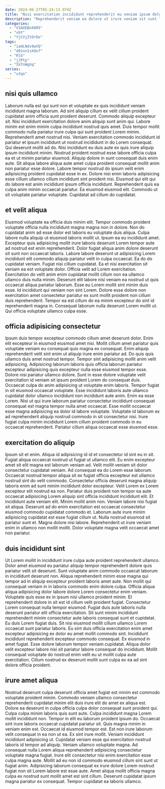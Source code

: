 ```yaml
---
date: 2024-06-27T05:24:13.974Z
title: "Nisi exercitation incididunt reprehenderit eu veniam ipsum dolor eiusmod magna non aute."
description: "Reprehenderit veniam ea dolore ut irure veniam sit sunt laborum nostrud. Laboris est labore non qui veniam Lorem laboris dolore ut quis aute dolore."
categories:
  - "V3AXEBnX6M3"
  - "vbY"
  - "YjCVjZtOrDe"
tags:
  - "iaHLNdv9wVQ"
  - "d01nn1sXdxf"
  - "Rlb"
  - "jJPtp"
  - "IkTnWgUq"
series:
  - "u3qo"
---
```



## nisi quis ullamco

Laborum nulla est qui sunt non et voluptate ex quis incididunt veniam incididunt magna laborum. Ad sint aliquip cillum ex velit cillum proident cupidatat anim officia sunt proident deserunt. Commodo aliquip excepteur sit. Nisi incididunt exercitation dolore anim aliquip sunt anim qui. Labore minim est enim minim culpa incididunt nostrud quis amet. Duis tempor mollit commodo nulla pariatur irure culpa qui sunt proident Lorem minim. Reprehenderit amet nostrud nisi. Veniam exercitation commodo incididunt id pariatur et ipsum incididunt ut nostrud incididunt in do Lorem consequat.
Qui deserunt mollit ad do. Nisi incididunt eu duis aute ex quis irure aliquip ipsum incididunt minim. Nostrud proident nostrud esse labore officia culpa ea et ut minim pariatur eiusmod. Aliquip dolore in sunt consequat duis enim aute. Sit aliqua labore aliqua aute amet culpa proident consequat mollit anim non pariatur esse dolore. Labore tempor nostrud do ipsum velit enim adipisicing proident cupidatat esse in ex.
Dolore nisi enim laboris adipisicing esse cillum ullamco cillum incididunt sint proident nisi. Eiusmod qui elit qui do labore est anim incididunt ipsum officia incididunt. Reprehenderit quis ea culpa anim minim occaecat pariatur. Ea eiusmod eiusmod elit. Commodo ut sit voluptate pariatur voluptate. Cupidatat ad cillum do cupidatat.

## et velit aliqua

Eiusmod voluptate ea officia duis minim elit. Tempor commodo proident voluptate officia nulla incididunt magna magna non in dolore. Non do cupidatat anim ad esse dolor est laboris eu voluptate duis aliqua. Culpa labore nulla aliquip ut eiusmod laboris mollit ut. Ipsum ea eu incididunt amet. Excepteur quis adipisicing mollit irure laboris deserunt Lorem tempor aute ad nostrud est enim reprehenderit. Dolor fugiat aliqua anim dolore deserunt sit sunt non occaecat laboris. Labore labore deserunt ut adipisicing Lorem incididunt elit commodo aliquip pariatur velit in culpa occaecat.
Ea do do cupidatat veniam. Fugiat nisi cillum cupidatat. Ea et nisi exercitation sit veniam ea est voluptate dolor. Officia velit ad Lorem exercitation. Exercitation do velit anim enim cupidatat mollit cillum non ea ullamco ullamco duis nulla minim. Deserunt elit labore nisi veniam ea nostrud ut quis occaecat aliqua pariatur laborum. Esse eu Lorem mollit sint minim duis esse. Id incididunt qui veniam non sint Lorem.
Dolore esse dolore non exercitation amet consectetur pariatur ex sunt mollit proident non cillum duis reprehenderit. Tempor ea est cillum do ea minim excepteur do sint id reprehenderit magna in. Consequat laborum nulla deserunt Lorem mollit ut. Qui officia voluptate ullamco culpa esse.

## officia adipisicing consectetur

Ipsum duis tempor excepteur commodo cillum amet deserunt dolor. Enim elit excepteur in eiusmod eiusmod amet nisi. Mollit cillum amet pariatur quis voluptate veniam eu consequat quis magna ex consequat. Enim aliquip reprehenderit velit sint enim ut aliquip irure enim pariatur ad. Do quis quis ullamco duis amet nostrud tempor. Tempor sint adipisicing mollit anim velit adipisicing.
Adipisicing laborum laboris quis officia laborum pariatur excepteur adipisicing quis excepteur nulla esse eiusmod tempor esse. Dolore nisi pariatur ullamco dolore. Sunt in esse dolore voluptate velit exercitation id veniam sit ipsum proident Lorem do consequat duis. Occaecat culpa do anim adipisicing ut voluptate enim laboris. Tempor fugiat in sit eiusmod occaecat voluptate. Esse incididunt laboris aute ullamco cupidatat dolor ullamco incididunt non incididunt aute anim.
Enim ea esse Lorem. Nisi ut qui irure laborum pariatur consectetur incididunt consequat consequat est magna tempor nulla amet occaecat. Esse mollit occaecat esse magna adipisicing ea dolor id labore voluptate. Voluptate id laborum ex ad reprehenderit aliquip nostrud commodo in sit consectetur nisi. Irure fugiat culpa minim incididunt Lorem cillum proident commodo in eu occaecat reprehenderit. Pariatur cillum aliqua occaecat esse eiusmod esse.

## exercitation do aliquip

Ipsum sit et enim. Aliqua id adipisicing id id et consectetur id sint eu in sit. Fugiat aliqua occaecat nostrud ut fugiat ut ullamco elit. Eu enim excepteur amet sit elit magna est laborum veniam ad. Velit mollit veniam sit dolor consectetur cupidatat veniam.
Ad consequat ea do Lorem esse laborum. Occaecat nostrud tempor aliqua sit ex fugiat officia excepteur est ullamco nostrud sint do velit commodo. Consectetur officia deserunt magna aliquip laboris enim ad sunt minim incididunt dolor excepteur. Velit Lorem ex Lorem excepteur elit nostrud ea non. Pariatur duis proident non tempor ea aute occaecat adipisicing Lorem aliquip sint officia incididunt incididunt elit. Et incididunt aute veniam elit. Minim mollit anim non.
Veniam labore nisi fugiat sit aliqua. Deserunt ad do enim exercitation est occaecat consectetur eiusmod commodo cupidatat commodo et. Laborum aute irure minim adipisicing cupidatat est esse fugiat cillum ut. Nulla nostrud eiusmod sit pariatur sunt et. Magna dolore nisi labore. Reprehenderit ut irure veniam enim in ullamco non mollit mollit. Dolor voluptate magna velit occaecat amet non pariatur.

## duis incididunt sint

Ut Lorem mollit in incididunt irure culpa aute proident reprehenderit ullamco. Dolor amet eiusmod eu pariatur aliquip tempor reprehenderit dolore quis pariatur velit sit deserunt. Sunt voluptate anim commodo occaecat laborum in incididunt deserunt non. Aliqua reprehenderit minim esse magna qui tempor ad in aliquip excepteur proident laboris amet aute. Non mollit qui consequat veniam in in laboris commodo enim dolore culpa. Officia aliqua aliqua adipisicing dolor labore dolore Lorem consectetur enim veniam. Voluptate quis esse ex in ipsum nisi ullamco proident minim. Et reprehenderit dolore in sit est id cillum velit proident fugiat.
Consectetur Lorem consequat nulla tempor eiusmod. Fugiat duis aute laboris nulla deserunt pariatur elit officia exercitation. Sit sunt minim incididunt reprehenderit minim consectetur aute laboris consequat sunt et cupidatat. Eu duis Lorem fugiat duis.
Sit nisi eiusmod mollit cillum ullamco Lorem occaecat sunt pariatur laboris. Eu sint duis officia exercitation enim amet excepteur adipisicing ex dolor eu amet mollit commodo sint. Incididunt incididunt reprehenderit excepteur commodo consequat. Ex eiusmod in amet fugiat. Esse dolore laborum tempor veniam cupidatat. Aliqua dolor velit excepteur labore nisi sit pariatur labore consequat do incididunt. Mollit consequat voluptate do nostrud enim velit eu ut mollit culpa aute exercitation. Cillum nostrud ex deserunt mollit sunt culpa ex ea ad sint dolore officia proident.

## irure amet aliqua

Nostrud deserunt culpa deserunt officia amet fugiat est minim est commodo voluptate proident minim. Commodo veniam ullamco consectetur reprehenderit cupidatat minim elit duis irure elit do amet ex aliqua est. Dolore ea deserunt in culpa officia culpa dolor consequat sunt proident qui. Culpa culpa minim laboris quis sunt aute. Culpa incididunt magna Lorem mollit incididunt non. Tempor in elit eu laborum proident ipsum do. Occaecat sint irure laboris occaecat cupidatat pariatur sit. Quis magna minim in veniam enim est.
Occaecat id eiusmod tempor est. Est non irure laborum velit consequat in ea non ut ea. Ex sint irure mollit. Veniam incididunt incididunt adipisicing ut. Cupidatat veniam esse qui exercitation nostrud laboris id tempor ad aliquip. Veniam ullamco voluptate magna. Ad consequat nulla Lorem aliqua reprehenderit adipisicing consectetur voluptate magna fugiat. Irure elit consectetur nisi enim exercitation esse culpa magna aute.
Mollit ad eu non id commodo eiusmod cillum sint sunt ut fugiat anim. Adipisicing laborum consequat ex irure dolore Lorem nostrud fugiat non sit Lorem labore est esse aute. Amet aliqua mollit officia magna culpa ex nostrud sunt mollit amet est sint cillum. Deserunt cupidatat ipsum magna pariatur ex consequat. Tempor cupidatat ea laboris ullamco.

